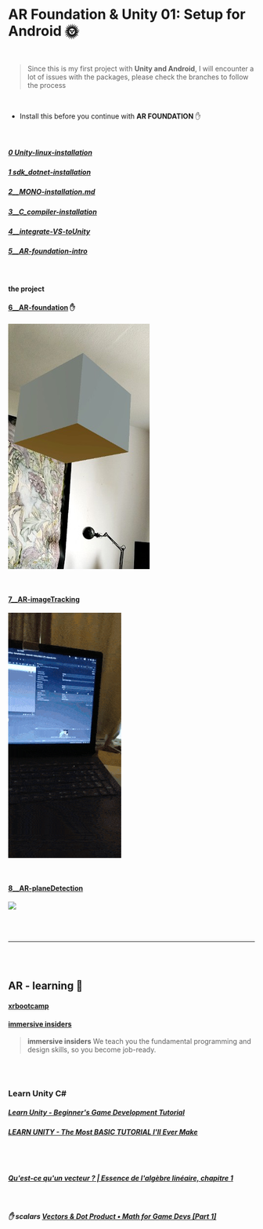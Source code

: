 # AR Foundation & Unity 01: Setup for Android 🌞

<br>

> Since this is my first project with **Unity and Android**, I will encounter a lot of issues with the packages, please check the branches to follow the process

<br>

- Install this before you continue with **AR FOUNDATION** ✋

<br>

##### [0 Unity-linux-installation](./0__Unity-linux-installation.md)

##### [1 sdk_dotnet-installation](./1__sdk_dotnet-installation.md)

##### [2\_\_MONO-installation.md](./2__MONO-installation.md)

##### [3\_\_C_compiler-installation](./3__C_compiler-installation.md)

##### [4\_\_integrate-VS-toUnity](./4__integrate-VS-toUnity.md)

##### [5\_\_AR-foundation-intro](./5__AR-foundation-intro.md)

<br>

#### the project

#### [6\_\_AR-foundation](./6__AR-foundation.md) ✋

[<img src="./read-img/success-cube-showing.jpg"/>](./6__AR-foundation.md)

<br>

#### [7\_\_AR-imageTracking](./7__AR-imageTracking.md)

[<img src="./read-img/result-img.gif"/>]()

<br>

#### [8\_\_AR-planeDetection](./8__AR-planeDetection.md)

[<img src="./read-img/Building-plane-success.gif"/>]()

<br>
<br>

---

<br>
<br>

## AR - learning 🍨

#### [xrbootcamp](https://xrbootcamp.com)

#### [immersive insiders](https://learn.immersive-insiders.com)

> **immersive insiders** We teach you the fundamental programming and design skills, so you become job-ready.

<br>
<br>

### Learn Unity C#

##### [Learn Unity - Beginner's Game Development Tutorial](https://youtu.be/gB1F9G0JXOo)

##### [LEARN UNITY - The Most BASIC TUTORIAL I'll Ever Make](https://youtu.be/pwZpJzpE2lQ)

<br>
<br>

##### [Qu'est-ce qu'un vecteur ? | Essence de l'algèbre linéaire, chapitre 1](https://youtu.be/fNk_zzaMoSs)

<br>

##### ✋ scalars [Vectors & Dot Product • Math for Game Devs [Part 1]](https://youtu.be/MOYiVLEnhrw)
